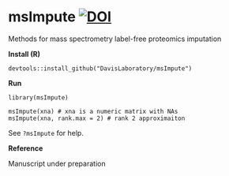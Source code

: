 # msImpute [![DOI](https://zenodo.org/badge/239129382.svg)](https://zenodo.org/badge/latestdoi/239129382)

Methods for mass spectrometry label-free proteomics imputation

**Install (R)**

```
devtools::install_github("DavisLaboratory/msImpute")

```

**Run**

```
library(msImpute)

msImpute(xna) # xna is a numeric matrix with NAs
msImpute(xna, rank.max = 2) # rank 2 approximaiton
```

See `?msImpute` for help. 


**Reference**

Manuscript under preparation

